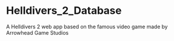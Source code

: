 # Helldivers_2_Database
A Helldivers 2 web app based on the famous video game made by Arrowhead Game Studios
